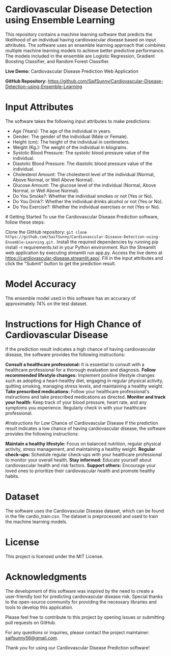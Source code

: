 # Cardiovascular Disease Detection using Ensemble Learning
This repository contains a machine learning software that predicts the likelihood of an individual having cardiovascular disease based on input attributes. The software uses an ensemble learning approach that combines multiple machine learning models to achieve better predictive performance. The models included in the ensemble are Logistic Regression, Gradient Boosting Classifier, and Random Forest Classifier.

**Live Demo:** Cardiovascular Disease Prediction Web Application

**GitHub Repository:** https://github.com/SaifSunny/Cardiovascular-Disease-Detection-using-Ensemble-Learning

# Input Attributes
The software takes the following input attributes to make predictions:
<ul>
<li>Age (Years): The age of the individual in years.</li>
<li>Gender: The gender of the individual (Male or Female).</li>
<li>Height (cm): The height of the individual in centimeters.</li>
<li>Weight (Kg.): The weight of the individual in kilograms.</li>
<li>Systolic Blood Pressure: The systolic blood pressure value of the individual.</li>
<li>Diastolic Blood Pressure: The diastolic blood pressure value of the individual.</li>
<li>Cholesterol Amount: The cholesterol level of the individual (Normal, Above Normal, or Well Above Normal).</li>
<li>Glucose Amount: The glucose level of the individual (Normal, Above Normal, or Well Above Normal).</li>
<li>Do You Smoke?: Whether the individual smokes or not (Yes or No).</li>
<li>Do You Drink?: Whether the individual drinks alcohol or not (Yes or No).</li>
<li>Do You Exercise?: Whether the individual exercises or not (Yes or No).</li>
</ul>
# Getting Started
To use the Cardiovascular Disease Prediction software, follow these steps:

  Clone the GitHub repository: ```git clone https://github.com/SaifSunny/Cardiovascular-Disease-Detection-using-Ensemble-Learning.git.```
  Install the required dependencies by running pip install -r requirements.txt in your Python environment.
  Run the Streamlit web application by executing streamlit run app.py.
  Access the live demo at https://cardiovascular-disease.streamlit.app/.
  Fill in the input attributes and click the "Submit" button to get the prediction result.
# Model Accuracy
The ensemble model used in this software has an accuracy of approximately 74% on the test dataset.

# Instructions for High Chance of Cardiovascular Disease
If the prediction result indicates a high chance of having cardiovascular disease, the software provides the following instructions:

**Consult a healthcare professional:** It is essential to consult with a healthcare professional for a thorough evaluation and diagnosis.
**Follow recommended lifestyle changes:** Implement positive lifestyle changes such as adopting a heart-healthy diet, engaging in regular physical activity, quitting smoking, managing stress levels, and maintaining a healthy weight.
**Take prescribed medications:** Follow your healthcare professional's instructions and take prescribed medications as directed.
**Monitor and track your health:** Keep track of your blood pressure, heart rate, and any symptoms you experience. Regularly check in with your healthcare professional.

#Instructions for Low Chance of Cardiovascular Disease
If the prediction result indicates a low chance of having cardiovascular disease, the software provides the following instructions:

**Maintain a healthy lifestyle:** Focus on balanced nutrition, regular physical activity, stress management, and maintaining a healthy weight.
**Regular check-ups:** Schedule regular check-ups with your healthcare professional to monitor your overall health.
**Stay informed:** Educate yourself about cardiovascular health and risk factors.
**Support others:** Encourage your loved ones to prioritize their cardiovascular health and promote healthy habits.

# Dataset
The software uses the Cardiovascular Disease dataset, which can be found in the file cardio_train.csv. The dataset is preprocessed and used to train the machine learning models.

# License
This project is licensed under the MIT License.

# Acknowledgments
The development of this software was inspired by the need to create a user-friendly tool for predicting cardiovascular disease risk. Special thanks to the open-source community for providing the necessary libraries and tools to develop this application.

Please feel free to contribute to this project by opening issues or submitting pull requests on GitHub.

For any questions or inquiries, please contact the project maintainer: saifsunny56@gmail.com.

Thank you for using our Cardiovascular Disease Prediction software!
